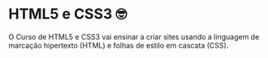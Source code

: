 # HTML5 e CSS3 🤓
O Curso de HTML5 e CSS3 vai ensinar a criar sites usando a linguagem de marcação hipertexto (HTML) e folhas de estilo em cascata (CSS).
